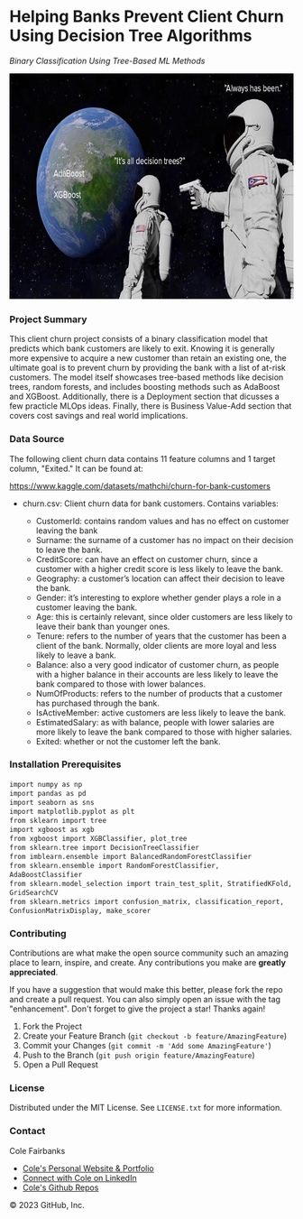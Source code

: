 # Helping Banks Prevent Client Churn Using Decision Tree Algorithms

*Binary Classification Using Tree-Based ML Methods*

<img src="always_has.png" alt="alt text" width="745" height="400">

### Project Summary

This client churn project consists of a binary classification model that predicts which bank customers are likely to exit.  Knowing it is generally more expensive to acquire a new customer than retain an existing one, the ultimate goal is to prevent churn by providing the bank with a list of at-risk customers. The model itself showcases tree-based methods like decision trees, random forests, and includes boosting methods such as AdaBoost and XGBoost. Additionally, there is a Deployment section that dicusses a few practicle MLOps ideas.  Finally, there is Business Value-Add section that covers cost savings and real world implications.

### Data Source

The following client churn data contains 11 feature columns and 1 target column, "Exited."  It can be found at:

https://www.kaggle.com/datasets/mathchi/churn-for-bank-customers


* churn.csv: Client churn data for bank customers. Contains variables:

    * CustomerId: contains random values and has no effect on customer leaving the bank
    * Surname: the surname of a customer has no impact on their decision to leave the bank.
    * CreditScore: can have an effect on customer churn, since a customer with a higher credit score is less likely to leave the bank.
    * Geography: a customer’s location can affect their decision to leave the bank.
    * Gender: it’s interesting to explore whether gender plays a role in a customer leaving the bank.
    * Age: this is certainly relevant, since older customers are less likely to leave their bank than younger ones.
    * Tenure: refers to the number of years that the customer has been a client of the bank. Normally, older clients are more loyal and less likely to leave a bank.
    * Balance: also a very good indicator of customer churn, as people with a higher balance in their accounts are less likely to leave the bank compared to those with lower balances.
    * NumOfProducts: refers to the number of products that a customer has purchased through the bank.
    * IsActiveMember: active customers are less likely to leave the bank.
    * EstimatedSalary: as with balance, people with lower salaries are more likely to leave the bank compared to those with higher salaries.
    * Exited: whether or not the customer left the bank.

### Installation Prerequisites

  ```import random
import numpy as np
import pandas as pd
import seaborn as sns
import matplotlib.pyplot as plt
from sklearn import tree
import xgboost as xgb
from xgboost import XGBClassifier, plot_tree
from sklearn.tree import DecisionTreeClassifier
from imblearn.ensemble import BalancedRandomForestClassifier
from sklearn.ensemble import RandomForestClassifier, AdaBoostClassifier
from sklearn.model_selection import train_test_split, StratifiedKFold, GridSearchCV
from sklearn.metrics import confusion_matrix, classification_report, ConfusionMatrixDisplay, make_scorer
  ```

### Contributing

Contributions are what make the open source community such an amazing place to learn, inspire, and create. Any contributions you make are **greatly appreciated**.

If you have a suggestion that would make this better, please fork the repo and create a pull request. You can also simply open an issue with the tag "enhancement".
Don't forget to give the project a star! Thanks again!

1. Fork the Project
2. Create your Feature Branch (`git checkout -b feature/AmazingFeature`)
3. Commit your Changes (`git commit -m 'Add some AmazingFeature'`)
4. Push to the Branch (`git push origin feature/AmazingFeature`)
5. Open a Pull Request

### License
Distributed under the MIT License. See `LICENSE.txt` for more information.

### Contact

Cole Fairbanks

* [Cole's Personal Website & Portfolio](https://colefairbanks.com)
* [Connect with Cole on LinkedIn](https://linkedin.com/in/colefairbanks/)
* [Cole's Github Repos](https://github.com/colefairbanks?tab=repositories)

© 2023 GitHub, Inc.

